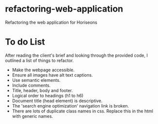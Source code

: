 # refactoring-web-application

Refactoring the web application for Horiseons

# To do List

After reading the client's brief and looking through the provided code, I outlined a list of things to refactor.

- Make the webpage accessible.
- Ensure all images have alt text captions.
- Use semantic elements.
- Include comments.
- Title, header, body and footer.
- Logical order to headings (h1 to h6)
- Document title (head element) is descriptive.
- The 'search engine optimization' navigation link is broken.
- There are lots of duplicate class names in css. Replace this in the html with generic names.
